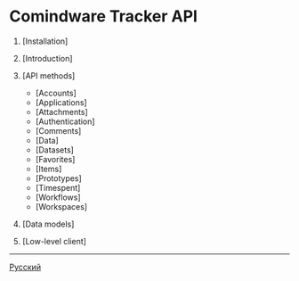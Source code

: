 # Comindware Tracker API

1. [Installation]
2. [Introduction]
3. [API methods]

   - [Accounts]
   - [Applications]
   - [Attachments]
   - [Authentication]
   - [Comments]
   - [Data]
   - [Datasets]
   - [Favorites]
   - [Items]
   - [Prototypes]
   - [Timespent]
   - [Workflows]
   - [Workspaces]
4. [Data models]
5. [Low-level client]

---

[Русский](index.ru.md)
